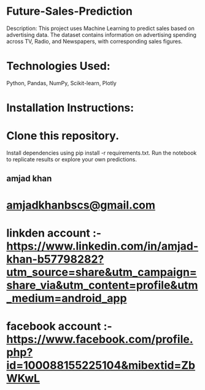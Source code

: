 # Future-Sales-Prediction
Description: This project uses Machine Learning to predict sales based on advertising data. The dataset contains information on advertising spending across TV, Radio, and Newspapers, with corresponding sales figures. 
# Technologies Used:
Python, Pandas, NumPy, Scikit-learn, Plotly

# Installation Instructions:

# Clone this repository.
Install dependencies using pip install -r requirements.txt.
Run the notebook to replicate results or explore your own predictions.
## amjad khan 
# amjadkhanbscs@gmail.com
# linkden account :- https://www.linkedin.com/in/amjad-khan-b57798282?utm_source=share&utm_campaign=share_via&utm_content=profile&utm_medium=android_app
# facebook account :- https://www.facebook.com/profile.php?id=100088155225104&mibextid=ZbWKwL
